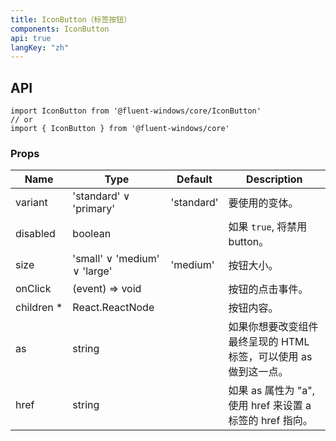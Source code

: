 ```yaml
---
title: IconButton（标签按钮）
components: IconButton
api: true
langKey: "zh"
---
```


## API

```
import IconButton from '@fluent-windows/core/IconButton'
// or
import { IconButton } from '@fluent-windows/core'
```

### Props

| Name | Type | Default | Description |
| --- | --- | --- | --- |
| variant | 'standard' &or; 'primary' | 'standard' | 要使用的变体。 |
| disabled | boolean |  | 如果 `true`, 将禁用 button。 |
| size | 'small' &or; 'medium' &or; 'large' | 'medium' | 按钮大小。 |
| onClick | (event) => void |  | 按钮的点击事件。 |
| children&nbsp;* | React.ReactNode |  | 按钮内容。 |
| as | string |  | 如果你想要改变组件最终呈现的 HTML 标签，可以使用 as 做到这一点。 |
| href | string |  | 如果 as 属性为 "a", 使用 href 来设置 a 标签的 href 指向。 |
